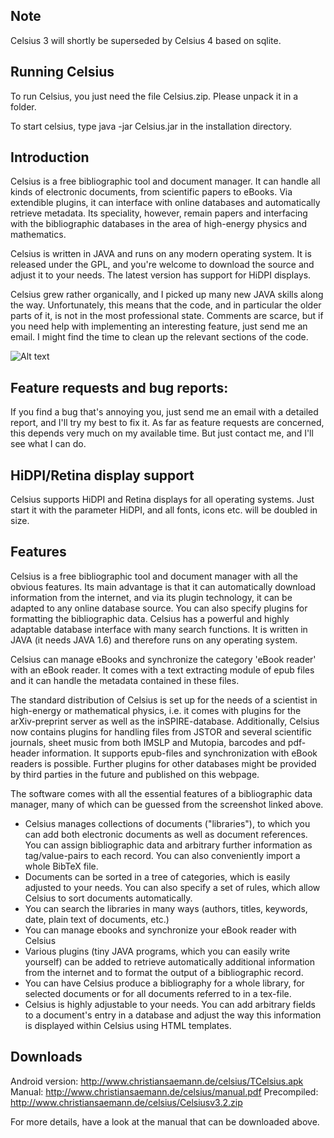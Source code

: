 ## Note

Celsius 3 will shortly be superseded by Celsius 4 based on sqlite.

## Running Celsius

To run Celsius, you just need the file Celsius.zip. Please unpack it in a folder. 

To start celsius, type java -jar Celsius.jar in the installation directory.

## Introduction

Celsius is a free bibliographic tool and document manager. It can handle all kinds of electronic documents, from scientific papers to eBooks. Via extendible plugins, it can interface with online databases and automatically retrieve metadata. Its speciality, however, remain papers and interfacing with the bibliographic databases in the area of high-energy physics and mathematics.

Celsius is written in JAVA and runs on any modern operating system. It is released under the GPL, and you're welcome to download the source and adjust it to your needs. The latest version has support for HiDPI displays.

Celsius grew rather organically, and I picked up many new JAVA skills along the way. Unfortunately, this means that the code, and in particular the older parts of it, is not in the most professional state. Comments are scarce, but if you need help with implementing an interesting feature, just send me an email. I might find the time to clean up the relevant sections of the code.

![Alt text](http://www.christiansaemann.de/celsius/screenshot1.png "Optional title")

## Feature requests and bug reports:

If you find a bug that's annoying you, just send me an email with a detailed report, and I'll try my best to fix it. As far as feature requests are concerned, this depends very much on my available time. But just contact me, and I'll see what I can do.

## HiDPI/Retina display support

Celsius supports HiDPI and Retina displays for all operating systems. Just start it with the parameter HiDPI, and all fonts, icons etc. will be doubled in size.

## Features

Celsius is a free bibliographic tool and document manager with all the obvious features. Its main advantage is that it can automatically download information from the internet, and via its plugin technology, it can be adapted to any online database source. You can also specify plugins for formatting the bibliographic data. Celsius has a powerful and highly adaptable database interface with many search functions. It is written in JAVA (it needs JAVA 1.6) and therefore runs on any operating system.

Celsius can manage eBooks and synchronize the category 'eBook reader' with an eBook reader. It comes with a text extracting module of epub files and it can handle the metadata contained in these files.

The standard distribution of Celsius is set up for the needs of a scientist in high-energy or mathematical physics, i.e. it comes with plugins for the arXiv-preprint server as well as the inSPIRE-database. Additionally, Celsius now contains plugins for handling files from JSTOR and several scientific journals, sheet music from both IMSLP and Mutopia, barcodes and pdf-header information. It supports epub-files and synchronization with eBook readers is possible. Further plugins for other databases might be provided by third parties in the future and published on this webpage.

The software comes with all the essential features of a bibliographic data manager, many of which can be guessed from the screenshot linked above.

* Celsius manages collections of documents ("libraries"), to which you can add both electronic documents as well as document references. You can assign bibliographic data and arbitrary further information as tag/value-pairs to each record. You can also conveniently import a whole BibTeX file.
* Documents can be sorted in a tree of categories, which is easily adjusted to your needs. You can also specify a set of rules, which allow Celsius to sort documents automatically.
* You can search the libraries in many ways (authors, titles, keywords, date, plain text of documents, etc.)
* You can manage ebooks and synchronize your eBook reader with Celsius
* Various plugins (tiny JAVA programs, which you can easily write yourself) can be added to retrieve automatically additional information from the internet and to format the output of a bibliographic record.
* You can have Celsius produce a bibliography for a whole library, for selected documents or for all documents referred to in a tex-file.
* Celsius is highly adjustable to your needs. You can add arbitrary fields to a document's entry in a database and adjust the way this information is displayed within Celsius using HTML templates.

## Downloads

Android version: http://www.christiansaemann.de/celsius/TCelsius.apk
Manual: http://www.christiansaemann.de/celsius/manual.pdf
Precompiled: http://www.christiansaemann.de/celsius/Celsiusv3.2.zip

For more details, have a look at the manual that can be downloaded above.
